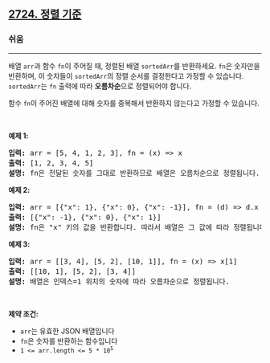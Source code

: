 <h2><a href="https://leetcode.com/problems/sort-by">2724. 정렬 기준</a></h2><h3>쉬움</h3><hr><p>배열 <code>arr</code>과 함수 <code>fn</code>이 주어질 때, 정렬된 배열 <code>sortedArr</code>를 반환하세요. <code>fn</code>은 숫자만을 반환하며, 이 숫자들이 <code>sortedArr</code>의 정렬 순서를 결정한다고 가정할 수 있습니다. <code>sortedArr</code>는 <code>fn</code> 출력에 따라 <strong>오름차순</strong>으로 정렬되어야 합니다.</p>

<p>함수 <code>fn</code>이 주어진 배열에 대해 숫자를 중복해서 반환하지 않는다고 가정할 수 있습니다.</p>

<p>&nbsp;</p>
<p><strong class="example">예제 1:</strong></p>

<pre>
<strong>입력:</strong> arr = [5, 4, 1, 2, 3], fn = (x) =&gt; x
<strong>출력:</strong> [1, 2, 3, 4, 5]
<strong>설명:</strong> fn은 전달된 숫자를 그대로 반환하므로 배열은 오름차순으로 정렬됩니다.
</pre>

<p><strong class="example">예제 2:</strong></p>

<pre>
<strong>입력:</strong> arr = [{"x": 1}, {"x": 0}, {"x": -1}], fn = (d) =&gt; d.x
<strong>출력:</strong> [{"x": -1}, {"x": 0}, {"x": 1}]
<strong>설명:</strong> fn은 "x" 키의 값을 반환합니다. 따라서 배열은 그 값에 따라 정렬됩니다.
</pre>

<p><strong class="example">예제 3:</strong></p>

<pre>
<strong>입력:</strong> arr = [[3, 4], [5, 2], [10, 1]], fn = (x) =&gt; x[1]
<strong>출력:</strong> [[10, 1], [5, 2], [3, 4]]
<strong>설명:</strong> 배열은 인덱스=1 위치의 숫자에 따라 오름차순으로 정렬됩니다.&nbsp;
</pre>

<p>&nbsp;</p>
<p><strong>제약 조건:</strong></p>

<ul>
	<li><code>arr</code>는 유효한 JSON 배열입니다</li>
	<li><code>fn</code>은 숫자를 반환하는 함수입니다</li>
	<li><code>1 &lt;= arr.length &lt;= 5 * 10<sup>5</sup></code></li>
</ul>
